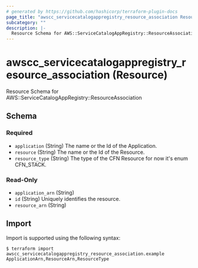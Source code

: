 ```yaml
---
# generated by https://github.com/hashicorp/terraform-plugin-docs
page_title: "awscc_servicecatalogappregistry_resource_association Resource - terraform-provider-awscc"
subcategory: ""
description: |-
  Resource Schema for AWS::ServiceCatalogAppRegistry::ResourceAssociation
---
```


# awscc_servicecatalogappregistry_resource_association (Resource)

Resource Schema for AWS::ServiceCatalogAppRegistry::ResourceAssociation



<!-- schema generated by tfplugindocs -->
## Schema

### Required

- `application` (String) The name or the Id of the Application.
- `resource` (String) The name or the Id of the Resource.
- `resource_type` (String) The type of the CFN Resource for now it's enum CFN_STACK.

### Read-Only

- `application_arn` (String)
- `id` (String) Uniquely identifies the resource.
- `resource_arn` (String)

## Import

Import is supported using the following syntax:

```shell
$ terraform import awscc_servicecatalogappregistry_resource_association.example ApplicationArn,ResourceArn,ResourceType
```

